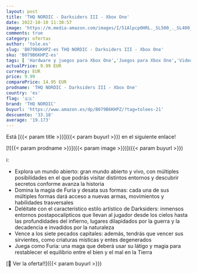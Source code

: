 ```yaml
---
layout: post
title: 'THQ NORDIC - Darksiders III - Xbox One'
date: 2022-10-10 11:30:57
image: 'https://m.media-amazon.com/images/I/51Alpcp0HRL._SL500_._SL400_.jpg'
comments: true
category: ofertas
author: 'tole.es'
slug: 'B079B6KHPZ-es THQ NORDIC - Darksiders III - Xbox One'
sku: 'B079B6KHPZ-es'
tags: [ 'Hardware y juegos para Xbox One','Juegos para Xbox One','Videojuegos','thq nordic','xbox','🇪🇸', ]
actualPrice: 9.99 EUR
currency: EUR
price: 9.99
comparePrice: 14.95 EUR
prodname: 'THQ NORDIC - Darksiders III - Xbox One'
country: 'es'
flag: '🇪🇸'
brand: 'THQ NORDIC'
buyurl: 'https://www.amazon.es/dp/B079B6KHPZ/?tag=tolees-21'
descuento: '33.18'
average: '19.173'
---
```


Está [{{< param title >}}]({{< param buyurl >}}) en el siguiente enlace!

[![{{< param prodname >}}]({{< param image >}})]({{< param buyurl >}})

ℹ️:

- Explora un mundo abierto: gran mundo abierto y vivo, con múltiples posibilidades en el que podrás visitar distintos entornos y descubrir secretos conforme avanza la historia
- Domina la magia de Furia y desata sus formas: cada una de sus múltiples formas dará acceso a nuevas armas, movimientos y habilidades trasversales
- Deléitate con el característico estilo artístico de Darksiders: inmensos entornos postapocalípticos que llevan al jugador desde los cielos hasta las profundidades del infierno, lugares dilapidados por la guerra y la decadencia e invadidos por la naturaleza
- Vence a los siete pecados capitales: además, tendrás que vencer sus sirvientes, como criaturas místicas y entes degenerados
- Juega como Furia: una maga que deberá usar su látigo y magia para restablecer el equilibrio entre el bien y el mal en la Tierra

[🛒 Ver la oferta!!]({{< param buyurl >}})
